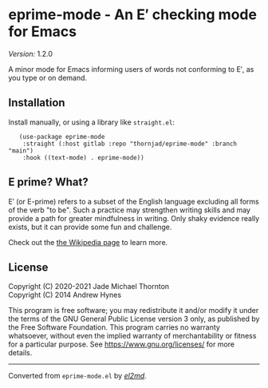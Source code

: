 # eprime-mode - An E′ checking mode for Emacs

_Version:_ 1.2.0<br>

A minor mode for Emacs informing users of words not conforming to E′, as you type or on demand.

## Installation

Install manually, or using a library like `straight.el`:

       (use-package eprime-mode
        :straight (:host gitlab :repo "thornjad/eprime-mode" :branch "main")
        :hook ((text-mode) . eprime-mode))

## E prime? What?

E′ (or E-prime) refers to a subset of the English language excluding all forms of the verb "to
be". Such a practice may strengthen writing skills and may provide a path for greater mindfulness
in writing. Only shaky evidence really exists, but it can provide some fun and challenge.

Check out the [the Wikipedia page](https://en.wikipedia.org/wiki/E-Prime) to learn more.

## License

Copyright (C) 2020-2021 Jade Michael Thornton\
Copyright (C) 2014 Andrew Hynes

This program is free software; you may redistribute it and/or modify it under the terms of the
GNU General Public License version 3 only, as published by the Free Software Foundation. This
program carries no warranty whatsoever, without even the implied warranty of merchantability or
fitness for a particular purpose. See <https://www.gnu.org/licenses/> for more details.


---
Converted from `eprime-mode.el` by [_el2md_](https://gitlab.com/thornjad/el2md).
